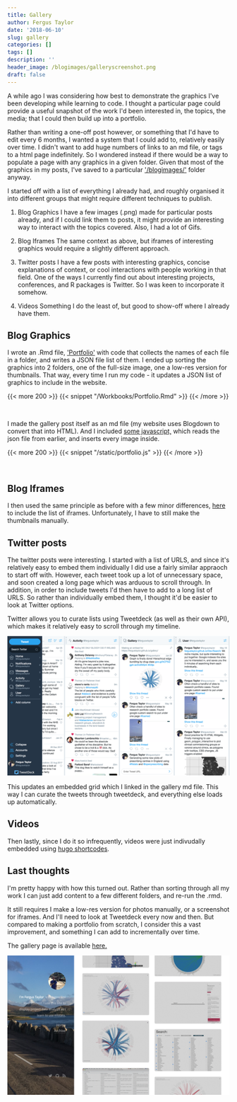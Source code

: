 ```yaml
---
title: Gallery
author: Fergus Taylor
date: '2018-06-10'
slug: gallery
categories: []
tags: []
description: ''
header_image: /blogimages/galleryscreenshot.png
draft: false
---
```


A while ago I was considering how best to demonstrate the graphics I've been developing while learning to code.
I thought a particular page could provide a useful snapshot of the work I'd been interested in, the topics, the media; that I could then build up into a portfolio.

Rather than writing a one-off post however, or something that I'd have to edit every 6 months, I wanted a system that I could add to, relatively easily over time.
  I didn't want to add huge numbers of links to an md file, or tags to a html page indefinitely. So I wondered instead if there would be a way to populate a page with any graphics in a given folder. Given that most of the graphics in my posts, I've saved to a particular ['/blogimages/'](https://github.com/fergustaylor/fergustaylor.github.io/tree/master/blogimages) folder anyway.

I started off with a list of everything I already had, and roughly organised it into different groups that might require different techniques to publish.

1. Blog Graphics
  I have a few images (.png) made for particular posts already, and if I could link them to posts, it might provide an interesting way to interact with the topics covered.
  Also, I had a lot of Gifs.

2. Blog Iframes
  The same context as above, but iframes of interesting graphics would require a slightly different approach.

3. Twitter posts
  I have a few posts with interesting graphics, concise explanations of context, or cool interactions with people working in that field. 
  One of the ways I currently find out about interesting projects, conferences, and R packages is Twitter. So I was keen to incorporate it somehow.

4. Videos
  Something I do the least of, but good to show-off where I already have them.

## Blog Graphics

I wrote an .Rmd file, ['Portfolio'](https://github.com/fergustaylor/fergustaylor.github.io/blob/master/_site/Workbooks/Portfolio.Rmd) with code that collects the names of each file in a folder, and writes a JSON file list of them. 
I ended up sorting the graphics into 2 folders, one of the full-size image, one a low-res version for thumbnails.
That way, every time I run my code - it updates a JSON list of graphics to include in the website. 

{{< more 200 >}}
{{< snippet "/Workbooks/Portfolio.Rmd" >}}
{{< /more >}}

<br>

I made the gallery post itself as an md file (my website uses Blogdown to convert that into HTML). And I included [some javascript,](https://fergustaylor.github.io/portfolio.js) which reads the json file from earlier, and inserts every image inside. 

{{< more 200 >}}
{{< snippet "/static/portfolio.js" >}}
{{< /more >}}

<br>

## Blog Iframes
I then used the same principle as before with a few minor differences, [here](https://fergustaylor.github.io/portfolio2.js) to include the list of iframes.
Unfortunately, I have to still make the thumbnails manually.

## Twitter posts
The twitter posts were interesting. I started with a list of URLS, and since it's relatively easy to embed them individually I did use a fairly similar appraoch to start off with.
However, each tweet took up a lot of unnecessary space, and soon created a long page which was arduous to scroll through.
In addition, in order to include tweets I'd then have to add to a long list of URLS. So rather than individually embed them, I thought it'd be easier to look at Twitter options.

Twitter allows you to curate lists using Tweetdeck (as well as their own API), which makes it relatively easy to scroll through my timeline.

<img src="/blogimages/tweetdeck.png" class="image fit">

This updates an embedded grid which I linked in the gallery md file.
This way I can curate the tweets through tweetdeck, and everything else loads up automatically.

## Videos
Then lastly, since I do it so infrequently, videos were just indivudally embedded using [hugo shortcodes](https://gohugo.io/content-management/shortcodes/).

## Last thoughts
I'm pretty happy with how this turned out. Rather than sorting through all my work I can just add content to a few different folders, and re-run the .rmd.

It still requires I make a low-res version for photos manually, or a screenshot for iframes. And I'll need to look at Tweetdeck every now and then. 
But compared to making a portfolio from scratch, I consider this a vast improvement, and something I can add to incrementally over time.

The gallery page is available [here.](https://fergustaylor.github.io/gallery/)

<a href="https://fergustaylor.github.io/gallery/">
<img src="/blogimages/galleryscreenshot.png" class="image fit"></a>